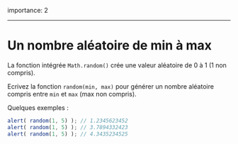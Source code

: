 importance: 2

---

# Un nombre aléatoire de min à max

La fonction intégrée `Math.random()` crée une valeur aléatoire de 0 à 1 (1 non compris).

Ecrivez la fonction `random(min, max)` pour générer un nombre aléatoire compris entre `min` et `max` (max non compris).

Quelques exemples :

```js
alert( random(1, 5) ); // 1.2345623452
alert( random(1, 5) ); // 3.7894332423
alert( random(1, 5) ); // 4.3435234525
```
